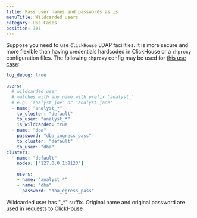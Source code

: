```yaml
---
title: Pass user names and passwords as is
menuTitle: Wildcarded users
category: Use Cases
position: 305
---
```


Suppose you need to use `ClickHouse` LDAP facilities. It is more secure and more flexible than having credentials hardcoded in ClickHouse or a `chproxy` configuration files.
The following `chproxy` config may be used for [this use case](https://github.com/ContentSquare/chproxy/blob/master/config/examples/wildcarded.yml):
```yml
log_debug: true

users:
  # wildcarded user
  # matches with any name with prefix 'analyst_'
  # e.g. 'analyst_joe' or 'analyst_jane'
  - name: "analyst_*"
    to_cluster: "default"
    to_user: "analyst_*"
    is_wildcarded: true
  - name: "dba"
    password: "dba_ingress_pass"
    to_cluster: "default"
    to_user: "dba"
clusters:
  - name: "default"
    nodes: ["127.0.0.1:8123"]

    users:
    - name: "analyst_*"
    - name: "dba"
      password: "dba_egress_pass"
```

Wildcarded user has "_*" suffix.
Original name and original password are used in requests to ClickHouse
